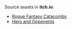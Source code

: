 
Source assets in **itch.io**:

- [Rogue Fantasy Catacombs](https://szadiart.itch.io/rogue-fantasy-catacombs)
- [Hero and Opponents](https://itch.io/queue/c/2326617/pixel-pack?game_id=377218)

